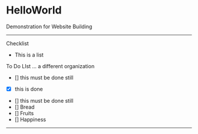 # HelloWorld
Demonstration for Website Building 

----

Checklist 
- This is a list 

To Do LIst ... a different organization 
- [] this must be done still
- [x] this is done 
- [] this must be done still
- [] Bread
- [] Fruits 
- [] Happiness 

----
